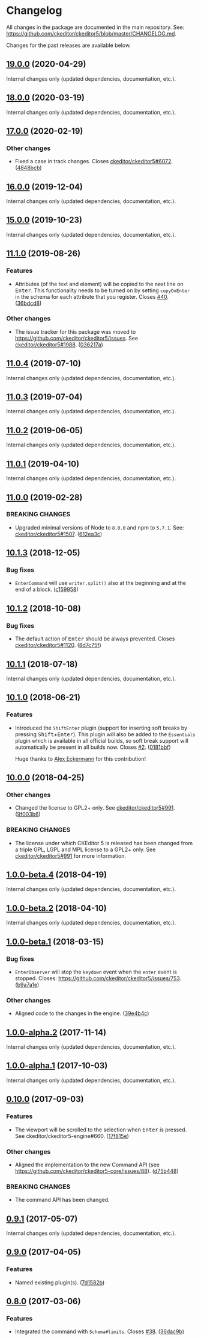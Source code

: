 Changelog
=========

All changes in the package are documented in the main repository. See: https://github.com/ckeditor/ckeditor5/blob/master/CHANGELOG.md.

Changes for the past releases are available below.

## [19.0.0](https://github.com/ckeditor/ckeditor5-enter/compare/v18.0.0...v19.0.0) (2020-04-29)

Internal changes only (updated dependencies, documentation, etc.).


## [18.0.0](https://github.com/ckeditor/ckeditor5-enter/compare/v17.0.0...v18.0.0) (2020-03-19)

Internal changes only (updated dependencies, documentation, etc.).


## [17.0.0](https://github.com/ckeditor/ckeditor5-enter/compare/v16.0.0...v17.0.0) (2020-02-19)

### Other changes

* Fixed a case in track changes. Closes [ckeditor/ckeditor5#6072](https://github.com/ckeditor/ckeditor5/issues/6072). ([4848bcb](https://github.com/ckeditor/ckeditor5-enter/commit/4848bcb))


## [16.0.0](https://github.com/ckeditor/ckeditor5-enter/compare/v15.0.0...v16.0.0) (2019-12-04)

Internal changes only (updated dependencies, documentation, etc.).


## [15.0.0](https://github.com/ckeditor/ckeditor5-enter/compare/v11.1.0...v15.0.0) (2019-10-23)

Internal changes only (updated dependencies, documentation, etc.).


## [11.1.0](https://github.com/ckeditor/ckeditor5-enter/compare/v11.0.4...v11.1.0) (2019-08-26)

### Features

* Attributes (of the text and element) will be copied to the next line on <kbd>Enter</kbd>. This functionality needs to be turned on by setting `copyOnEnter` in the schema for each attribute that you register. Closes [#40](https://github.com/ckeditor/ckeditor5-enter/issues/40). ([36bdcd8](https://github.com/ckeditor/ckeditor5-enter/commit/36bdcd8))

### Other changes

* The issue tracker for this package was moved to https://github.com/ckeditor/ckeditor5/issues. See [ckeditor/ckeditor5#1988](https://github.com/ckeditor/ckeditor5/issues/1988). ([036217a](https://github.com/ckeditor/ckeditor5-enter/commit/036217a))


## [11.0.4](https://github.com/ckeditor/ckeditor5-enter/compare/v11.0.3...v11.0.4) (2019-07-10)

Internal changes only (updated dependencies, documentation, etc.).


## [11.0.3](https://github.com/ckeditor/ckeditor5-enter/compare/v11.0.2...v11.0.3) (2019-07-04)

Internal changes only (updated dependencies, documentation, etc.).


## [11.0.2](https://github.com/ckeditor/ckeditor5-enter/compare/v11.0.1...v11.0.2) (2019-06-05)

Internal changes only (updated dependencies, documentation, etc.).


## [11.0.1](https://github.com/ckeditor/ckeditor5-enter/compare/v11.0.0...v11.0.1) (2019-04-10)

Internal changes only (updated dependencies, documentation, etc.).


## [11.0.0](https://github.com/ckeditor/ckeditor5-enter/compare/v10.1.3...v11.0.0) (2019-02-28)

### BREAKING CHANGES

* Upgraded minimal versions of Node to `8.0.0` and npm to `5.7.1`. See: [ckeditor/ckeditor5#1507](https://github.com/ckeditor/ckeditor5/issues/1507). ([612ea3c](https://github.com/ckeditor/ckeditor5-cloud-services/commit/612ea3c))


## [10.1.3](https://github.com/ckeditor/ckeditor5-enter/compare/v10.1.2...v10.1.3) (2018-12-05)

### Bug fixes

* `EnterCommand` will use `writer.split()` also at the beginning and at the end of a block. ([c159958](https://github.com/ckeditor/ckeditor5-enter/commit/c159958))


## [10.1.2](https://github.com/ckeditor/ckeditor5-enter/compare/v10.1.1...v10.1.2) (2018-10-08)

### Bug fixes

* The default action of <kbd>Enter</kbd> should be always prevented. Closes [ckeditor/ckeditor5#1120](https://github.com/ckeditor/ckeditor5/issues/1120). ([8d7c75f](https://github.com/ckeditor/ckeditor5-enter/commit/8d7c75f))


## [10.1.1](https://github.com/ckeditor/ckeditor5-enter/compare/v10.1.0...v10.1.1) (2018-07-18)

Internal changes only (updated dependencies, documentation, etc.).


## [10.1.0](https://github.com/ckeditor/ckeditor5-enter/compare/v10.0.0...v10.1.0) (2018-06-21)

### Features

* Introduced the `ShiftEnter` plugin (support for inserting soft breaks by pressing <kbd>Shift</kbd>+<kbd>Enter</kbd>). This plugin will also be added to the `Essentials` plugin which is available in all official builds, so soft break support will automatically be present in all builds now. Closes [#2](https://github.com/ckeditor/ckeditor5-enter/issues/2). ([0181bbf](https://github.com/ckeditor/ckeditor5-enter/commit/0181bbf))

  Huge thanks to [Alex Eckermann](https://github.com/alexeckermann) for this contribution!


## [10.0.0](https://github.com/ckeditor/ckeditor5-enter/compare/v1.0.0-beta.4...v10.0.0) (2018-04-25)

### Other changes

* Changed the license to GPL2+ only. See [ckeditor/ckeditor5#991](https://github.com/ckeditor/ckeditor5/issues/991). ([9f003b6](https://github.com/ckeditor/ckeditor5-enter/commit/9f003b6))

### BREAKING CHANGES

* The license under which CKEditor 5 is released has been changed from a triple GPL, LGPL and MPL license to a GPL2+ only. See [ckeditor/ckeditor5#991](https://github.com/ckeditor/ckeditor5/issues/991) for more information.


## [1.0.0-beta.4](https://github.com/ckeditor/ckeditor5-enter/compare/v1.0.0-beta.2...v1.0.0-beta.4) (2018-04-19)

Internal changes only (updated dependencies, documentation, etc.).


## [1.0.0-beta.2](https://github.com/ckeditor/ckeditor5-enter/compare/v1.0.0-beta.1...v1.0.0-beta.2) (2018-04-10)

Internal changes only (updated dependencies, documentation, etc.).


## [1.0.0-beta.1](https://github.com/ckeditor/ckeditor5-enter/compare/v1.0.0-alpha.2...v1.0.0-beta.1) (2018-03-15)

### Bug fixes

* `EnterObserver` will stop the `keydown` event when the `enter` event is stopped. Closes: https://github.com/ckeditor/ckeditor5/issues/753. ([b9a7a1e](https://github.com/ckeditor/ckeditor5-enter/commit/b9a7a1e))

### Other changes

* Aligned code to the changes in the engine. ([39e4b4c](https://github.com/ckeditor/ckeditor5-enter/commit/39e4b4c))


## [1.0.0-alpha.2](https://github.com/ckeditor/ckeditor5-enter/compare/v1.0.0-alpha.1...v1.0.0-alpha.2) (2017-11-14)

Internal changes only (updated dependencies, documentation, etc.).

## [1.0.0-alpha.1](https://github.com/ckeditor/ckeditor5-enter/compare/v0.10.0...v1.0.0-alpha.1) (2017-10-03)

Internal changes only (updated dependencies, documentation, etc.).


## [0.10.0](https://github.com/ckeditor/ckeditor5-enter/compare/v0.9.1...v0.10.0) (2017-09-03)

### Features

* The viewport will be scrolled to the selection when <kbd>Enter</kbd> is pressed. See ckeditor/ckeditor5-engine#660. ([17f815e](https://github.com/ckeditor/ckeditor5-enter/commit/17f815e))

### Other changes

* Aligned the implementation to the new Command API (see https://github.com/ckeditor/ckeditor5-core/issues/88). ([d75b448](https://github.com/ckeditor/ckeditor5-enter/commit/d75b448))

### BREAKING CHANGES

* The command API has been changed.


## [0.9.1](https://github.com/ckeditor/ckeditor5-enter/compare/v0.9.0...v0.9.1) (2017-05-07)

Internal changes only (updated dependencies, documentation, etc.).

## [0.9.0](https://github.com/ckeditor/ckeditor5-enter/compare/v0.8.0...v0.9.0) (2017-04-05)

### Features

* Named existing plugin(s). ([7d1582b](https://github.com/ckeditor/ckeditor5-enter/commit/7d1582b))


## [0.8.0](https://github.com/ckeditor/ckeditor5-enter/compare/v0.7.0...v0.8.0) (2017-03-06)

### Features

* Integrated the command with `Schema#limits`. Closes [#38](https://github.com/ckeditor/ckeditor5/issues/38). ([36dac9b](https://github.com/ckeditor/ckeditor5-enter/commit/36dac9b))
